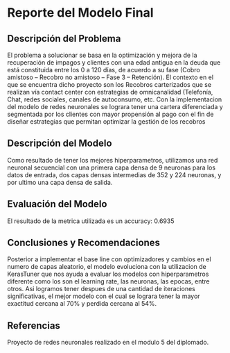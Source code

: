 # Reporte del Modelo Final

## Descripción del Problema

El problema a solucionar se basa en la optimización y mejora de la recuperación de impagos y clientes con una edad antigua en la deuda que está constituida entre los 0 a 120 días, de acuerdo a su fase (Cobro amistoso – Recobro no amistoso – Fase 3 – Retención). El contexto en el que se encuentra dicho proyecto son los Recobros carterizados que se realizan vía contact center con estrategias de omnicanalidad (Telefonía, Chat, redes sociales, canales de autoconsumo, etc. Con la implementacion del modelo de redes neuronales se lograra tener una cartera diferenciada y segmentada por los clientes con mayor propensión al pago con el fin de diseñar estrategias que permitan optimizar la gestión de los recobros

## Descripción del Modelo

Como resultado de tener los mejores hiperparametros, utilizamos una red neuronal secuencial con una primera capa densa de 9 neuronas para los datos de entrada, dos capas densas intermedias de 352 y 224 neuronas, y por ultimo una capa densa de salida.

## Evaluación del Modelo

El resultado de la metrica utilizada es un accuracy: 0.6935

## Conclusiones y Recomendaciones

Posterior a implementar el base line con optimizadores y cambios en el numero de capas aleatorio, el modelo evoluciona con la utilizacion de KerasTuner que nos ayuda a evaluar los modelos con hiperparametros diferente como los son el learning rate, las neuronas, las epocas, entre otros. Asi logramos tener despues de una cantidad de iteraciones significativas, el mejor modelo con el cual se lograra tener la mayor exactitud cercana al 70% y perdida cercana al 54%.

## Referencias

Proyecto de redes neuronales realizado en el modulo 5 del diplomado.

